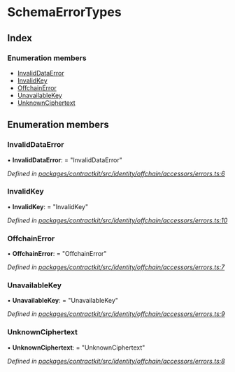 # SchemaErrorTypes

## Index

### Enumeration members

* [InvalidDataError](_identity_offchain_accessors_errors_.schemaerrortypes.md#invaliddataerror)
* [InvalidKey](_identity_offchain_accessors_errors_.schemaerrortypes.md#invalidkey)
* [OffchainError](_identity_offchain_accessors_errors_.schemaerrortypes.md#offchainerror)
* [UnavailableKey](_identity_offchain_accessors_errors_.schemaerrortypes.md#unavailablekey)
* [UnknownCiphertext](_identity_offchain_accessors_errors_.schemaerrortypes.md#unknownciphertext)

## Enumeration members

### InvalidDataError

• **InvalidDataError**: = "InvalidDataError"

_Defined in_ [_packages/contractkit/src/identity/offchain/accessors/errors.ts:6_](https://github.com/celo-org/celo-monorepo/blob/master/packages/contractkit/src/identity/offchain/accessors/errors.ts#L6)

### InvalidKey

• **InvalidKey**: = "InvalidKey"

_Defined in_ [_packages/contractkit/src/identity/offchain/accessors/errors.ts:10_](https://github.com/celo-org/celo-monorepo/blob/master/packages/contractkit/src/identity/offchain/accessors/errors.ts#L10)

### OffchainError

• **OffchainError**: = "OffchainError"

_Defined in_ [_packages/contractkit/src/identity/offchain/accessors/errors.ts:7_](https://github.com/celo-org/celo-monorepo/blob/master/packages/contractkit/src/identity/offchain/accessors/errors.ts#L7)

### UnavailableKey

• **UnavailableKey**: = "UnavailableKey"

_Defined in_ [_packages/contractkit/src/identity/offchain/accessors/errors.ts:9_](https://github.com/celo-org/celo-monorepo/blob/master/packages/contractkit/src/identity/offchain/accessors/errors.ts#L9)

### UnknownCiphertext

• **UnknownCiphertext**: = "UnknownCiphertext"

_Defined in_ [_packages/contractkit/src/identity/offchain/accessors/errors.ts:8_](https://github.com/celo-org/celo-monorepo/blob/master/packages/contractkit/src/identity/offchain/accessors/errors.ts#L8)

